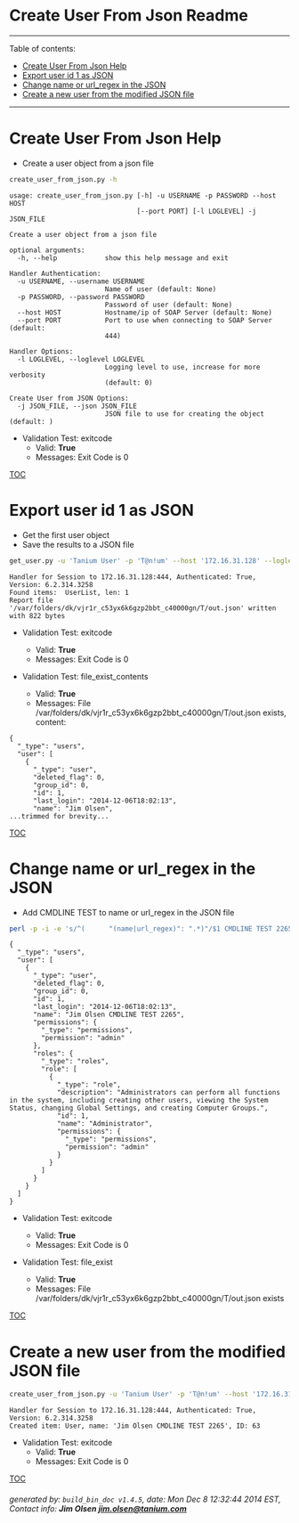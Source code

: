 Create User From Json Readme
===========================

---------------------------
<a name='toc'>Table of contents:</a>

  * [Create User From Json Help](#user-content-create-user-from-json-help)
  * [Export user id 1 as JSON](#user-content-export-user-id-1-as-json)
  * [Change name or url_regex in the JSON](#user-content-change-name-or-url_regex-in-the-json)
  * [Create a new user from the modified JSON file](#user-content-create-a-new-user-from-the-modified-json-file)

---------------------------

# Create User From Json Help

  * Create a user object from a json file

```bash
create_user_from_json.py -h
```

```
usage: create_user_from_json.py [-h] -u USERNAME -p PASSWORD --host HOST
                                [--port PORT] [-l LOGLEVEL] -j JSON_FILE

Create a user object from a json file

optional arguments:
  -h, --help            show this help message and exit

Handler Authentication:
  -u USERNAME, --username USERNAME
                        Name of user (default: None)
  -p PASSWORD, --password PASSWORD
                        Password of user (default: None)
  --host HOST           Hostname/ip of SOAP Server (default: None)
  --port PORT           Port to use when connecting to SOAP Server (default:
                        444)

Handler Options:
  -l LOGLEVEL, --loglevel LOGLEVEL
                        Logging level to use, increase for more verbosity
                        (default: 0)

Create User from JSON Options:
  -j JSON_FILE, --json JSON_FILE
                        JSON file to use for creating the object (default: )
```

  * Validation Test: exitcode
    * Valid: **True**
    * Messages: Exit Code is 0



[TOC](#user-content-toc)


# Export user id 1 as JSON

  * Get the first user object
  * Save the results to a JSON file

```bash
get_user.py -u 'Tanium User' -p 'T@n!um' --host '172.16.31.128' --loglevel 1 --id 1 --file "/var/folders/dk/vjr1r_c53yx6k6gzp2bbt_c40000gn/T/out.json" json
```

```
Handler for Session to 172.16.31.128:444, Authenticated: True, Version: 6.2.314.3258
Found items:  UserList, len: 1
Report file '/var/folders/dk/vjr1r_c53yx6k6gzp2bbt_c40000gn/T/out.json' written with 822 bytes
```

  * Validation Test: exitcode
    * Valid: **True**
    * Messages: Exit Code is 0

  * Validation Test: file_exist_contents
    * Valid: **True**
    * Messages: File /var/folders/dk/vjr1r_c53yx6k6gzp2bbt_c40000gn/T/out.json exists, content:

```
{
  "_type": "users", 
  "user": [
    {
      "_type": "user", 
      "deleted_flag": 0, 
      "group_id": 0, 
      "id": 1, 
      "last_login": "2014-12-06T18:02:13", 
      "name": "Jim Olsen", 
...trimmed for brevity...
```



[TOC](#user-content-toc)


# Change name or url_regex in the JSON

  * Add CMDLINE TEST to name or url_regex in the JSON file

```bash
perl -p -i -e 's/^(      "(name|url_regex)": ".*)"/$1 CMDLINE TEST 2265"/gm' /var/folders/dk/vjr1r_c53yx6k6gzp2bbt_c40000gn/T/out.json && cat /var/folders/dk/vjr1r_c53yx6k6gzp2bbt_c40000gn/T/out.json
```

```
{
  "_type": "users", 
  "user": [
    {
      "_type": "user", 
      "deleted_flag": 0, 
      "group_id": 0, 
      "id": 1, 
      "last_login": "2014-12-06T18:02:13", 
      "name": "Jim Olsen CMDLINE TEST 2265", 
      "permissions": {
        "_type": "permissions", 
        "permission": "admin"
      }, 
      "roles": {
        "_type": "roles", 
        "role": [
          {
            "_type": "role", 
            "description": "Administrators can perform all functions in the system, including creating other users, viewing the System Status, changing Global Settings, and creating Computer Groups.", 
            "id": 1, 
            "name": "Administrator", 
            "permissions": {
              "_type": "permissions", 
              "permission": "admin"
            }
          }
        ]
      }
    }
  ]
}
```

  * Validation Test: exitcode
    * Valid: **True**
    * Messages: Exit Code is 0

  * Validation Test: file_exist
    * Valid: **True**
    * Messages: File /var/folders/dk/vjr1r_c53yx6k6gzp2bbt_c40000gn/T/out.json exists



[TOC](#user-content-toc)


# Create a new user from the modified JSON file

```bash
create_user_from_json.py -u 'Tanium User' -p 'T@n!um' --host '172.16.31.128' --loglevel 1 -j "/var/folders/dk/vjr1r_c53yx6k6gzp2bbt_c40000gn/T/out.json"
```

```
Handler for Session to 172.16.31.128:444, Authenticated: True, Version: 6.2.314.3258
Created item: User, name: 'Jim Olsen CMDLINE TEST 2265', ID: 63
```

  * Validation Test: exitcode
    * Valid: **True**
    * Messages: Exit Code is 0



[TOC](#user-content-toc)


###### generated by: `build_bin_doc v1.4.5`, date: Mon Dec  8 12:32:44 2014 EST, Contact info: **Jim Olsen <jim.olsen@tanium.com>**